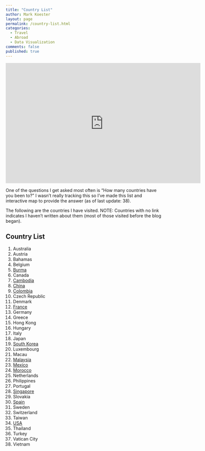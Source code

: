 ```yaml
---
title: "Country List"
author: Mark Koester
layout: page
permalink: /country-list.html
categories:
  - Travel
  - Abroad
  - Data Visualization
comments: false
published: true
---
```


<iframe width="626" height="387.466088932978" seamless frameborder="0" scrolling="no" src="https://docs.google.com/spreadsheets/d/e/2PACX-1vTh6nXvbLE5uwQvbiYFj6OT4hkOJIV500JWdfYZJtHhceVUSk42raNVd3Jt8Ano4zaXVW07kiS8zYDY/pubchart?oid=743294349&amp;format=interactive"></iframe>

One of the questions I get asked most often is “How many countries have you been to?” I wasn’t really tracking this so I’ve made this list and interactive map to provide the answer (as of last update: 38). 

The following are the countries I have visited. NOTE: Countries with no link indicates I haven’t written about them (most of those visited before the blog began). 

## Country List

1. Australia
1. Austria
1. Bahamas
1. Belgium
1. [Burma](/category/burmese)
1. Canada
1. [Cambodia](/category/cambodia)
1. [China](/category/china)
1. [Colombia](/category/colombia)
1. Czech Republic
1. Denmark
1. [France](/category/france)
1. Germany
1. Greece
1. Hong Kong
1. Hungary
1. Italy
1. Japan
1. [South Korea](/category/korean)
1. Luxembourg
1. Macau
1. [Malaysia](/category/malaysia/)
1. [Mexico](/category/mexico/)
1. [Morocco](/category/morocco/)
1. Netherlands
1. Philippines
1. Portugal
1. [Singapore](/category/singapore)
1. Slovakia
1. [Spain](/category/spain)
1. Sweden
1. Switzerland
1. Taiwan
1. [USA](/category/america)
1. Thailand
1. Turkey
1. Vatican City
1. Vietnam